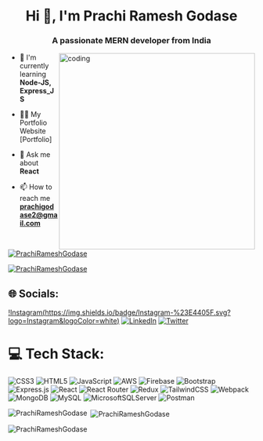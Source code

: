 <h1 align="center">Hi 👋, I'm Prachi Ramesh Godase</h1>
<h3 align="center">A passionate MERN developer from India</h3>

<img align="right" alt="coding" width="400"
src="">
- 🌱 I'm currently learning **Node-JS, Express_JS**

- 👨‍💻 My Portfolio Website [Portfolio]

- 💬 Ask me about **React**

- 📫 How to reach me **prachigodase2@gmail.com**

<p align="left"> <a href="https://github.com/ryo-ma/github-profile-trophy"><img src="https://github-profile-trophy.vercel.app/?username=PrachiRameshGodase" alt="PrachiRameshGodase" /></a> </p>
<p align="left"> <a href="https://twitter.com/@prachigodase" target="blank"><img src="https://img.shields.io/twitter/follow/@prachigodase?logo=twitter&style=for-the-badge" alt="PrachiRameshGodase" /></a> </p>



## 🌐 Socials:
 [!Instagram(https://img.shields.io/badge/Instagram-%23E4405F.svg?logo=Instagram&logoColor=white)]() [![LinkedIn](https://img.shields.io/badge/LinkedIn-%230077B5.svg?logo=linkedin&logoColor=white)](https://www.linkedin.com/in/prachirameshgodase12/) [![Twitter](https://img.shields.io/badge/Twitter-%231DA1F2.svg?logo=Twitter&logoColor=white)](https://twitter.com/@prachigodase)


# 💻 Tech Stack:
 ![CSS3](https://img.shields.io/badge/css3-%231572B6.svg?style=for-the-badge&logo=css3&logoColor=white) ![HTML5](https://img.shields.io/badge/html5-%23E34F26.svg?style=for-the-badge&logo=html5&logoColor=white) ![JavaScript](https://img.shields.io/badge/javascript-%23323330.svg?style=for-the-badge&logo=javascript&logoColor=%23F7DF1E) ![AWS](https://img.shields.io/badge/AWS-%23FF9900.svg?style=for-the-badge&logo=amazon-aws&logoColor=white) ![Firebase](https://img.shields.io/badge/firebase-%23039BE5.svg?style=for-the-badge&logo=firebase) ![Bootstrap](https://img.shields.io/badge/bootstrap-%23563D7C.svg?style=for-the-badge&logo=bootstrap&logoColor=white)  ![Express.js](https://img.shields.io/badge/express.js-%23404d59.svg?style=for-the-badge&logo=express&logoColor=%2361DAFB) ![React](https://img.shields.io/badge/react-%2320232a.svg?style=for-the-badge&logo=react&logoColor=%2361DAFB) ![React Router](https://img.shields.io/badge/React_Router-CA4245?style=for-the-badge&logo=react-router&logoColor=white) ![Redux](https://img.shields.io/badge/redux-%23593d88.svg?style=for-the-badge&logo=redux&logoColor=white) ![TailwindCSS](https://img.shields.io/badge/tailwindcss-%2338B2AC.svg?style=for-the-badge&logo=tailwind-css&logoColor=white) ![Webpack](https://img.shields.io/badge/webpack-%238DD6F9.svg?style=for-the-badge&logo=webpack&logoColor=black) ![MongoDB](https://img.shields.io/badge/MongoDB-%234ea94b.svg?style=for-the-badge&logo=mongodb&logoColor=white) ![MySQL](https://img.shields.io/badge/mysql-%2300f.svg?style=for-the-badge&logo=mysql&logoColor=white) ![MicrosoftSQLServer](https://img.shields.io/badge/Microsoft%20SQL%20Sever-CC2927?style=for-the-badge&logo=microsoft%20sql%20server&logoColor=white)  ![Postman](https://img.shields.io/badge/Postman-FF6C37?style=for-the-badge&logo=postman&logoColor=white)



<p><img align="left" src="https://github-readme-stats.vercel.app/api/top-langs?username=PrachiRameshGodase&show_icons=true&locale=en&layout=compact" alt="PrachiRameshGodase" /></p>
<p>&nbsp;<img align="center" src="https://github-readme-stats.vercel.app/api?username=PrachiRameshGodase&show_icons=true&locale=en" alt="PrachiRameshGodase" /></p>
<p><img align="center" src="https://github-readme-streak-stats.herokuapp.com/?user=PrachiRameshGodase&" alt="PrachiRameshGodase" /></p>
